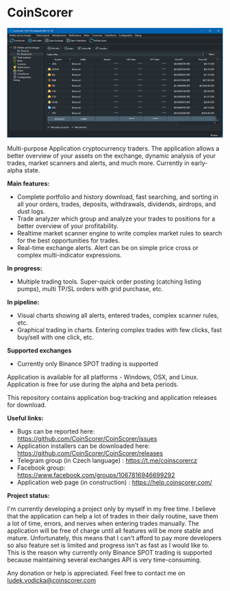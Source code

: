 # CoinScorer

![Application screenshot](https://github.com/CoinScorer/CoinScorer/blob/main/files/CoinScorer_2020-12-12_09-35-54.png?raw=true)

Multi-purpose Application cryptocurrency traders. The application allows a better overview of your assets on the exchange, dynamic analysis of your trades, market scanners and alerts, and much more. Currently in early-alpha state.

**Main features:**

- Complete portfolio and history download, fast searching, and sorting in all your orders, trades, deposits, withdrawals, dividends, airdrops, and dust logs.
- Trade analyzer which group and analyze your trades to positions for a better overview of your profitability.
- Realtime market scanner engine to write complex market rules to search for the best opportunities for trades.
- Real-time exchange alerts. Alert can be on simple price cross or complex multi-indicator expressions.

**In progress:**
- Multiple trading tools. Super-quick order posting (catching listing pumps), multi TP/SL orders with grid purchase, etc.

**In pipeline:**
- Visual charts showing all alerts, entered trades, complex scanner rules, etc.
- Graphical trading in charts. Entering complex trades with few clicks, fast buy/sell with one click, etc.

**Supported exchanges**
- Currently only Binance SPOT trading is supported

Application is available for all platforms - Windows, OSX, and Linux. Application is free for use during the alpha and beta periods.

This repository contains application bug-tracking and application releases for download. 

**Useful links:**

- Bugs can be reported here: https://github.com/CoinScorer/CoinScorer/issues
- Application installers can be downloaded here: https://github.com/CoinScorer/CoinScorer/releases
- Telegram group (in Czech language) : https://t.me/coinscorercz
- Facebook group: https://www.facebook.com/groups/1067816946699292
- Application web page (in construction) : https://help.coinscorer.com/

**Project status:**

I'm currently developing a project only by myself in my free time. I believe that the application can help a lot of trades in their daily routine, save them a lot of time, errors, and nerves when entering trades manually. The application will be free of charge until all features will be more stable and mature. Unfortunately, this means that I can't afford to pay more developers so also feature set is limited and progress isn't as fast as I would like to. This is the reason why currently only Binance SPOT trading is supported because maintaining several exchanges API is very time-consuming.

Any donation or help is appreciated. Feel free to contact me on ludek.vodicka@coinscorer.com

